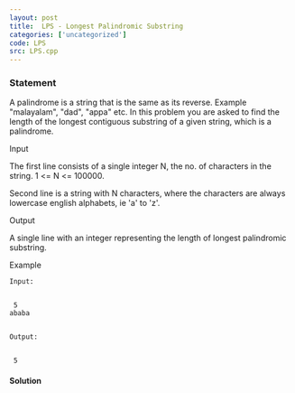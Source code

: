 ```yaml
---
layout: post
title:  LPS - Longest Palindromic Substring
categories: ['uncategorized']
code: LPS
src: LPS.cpp
---
```


### **Statement**

A palindrome is a string that is the same as its reverse. Example "malayalam",
"dad", "appa" etc. In this problem you are asked to find the length of the
longest contiguous substring of a given string, which is a palindrome.

Input  

The first line consists of a single integer N, the no. of characters in the
string. 1 <= N <= 100000.  

Second line is a string with N characters, where the characters are always
lowercase english alphabets, ie 'a' to 'z'.

Output  


A single line with an integer representing the length of longest palindromic
substring.

Example  


    
    
    Input:  
    
    
     5  
    ababa 
    
    
    Output:  
    
    
     5



#### **Solution**



